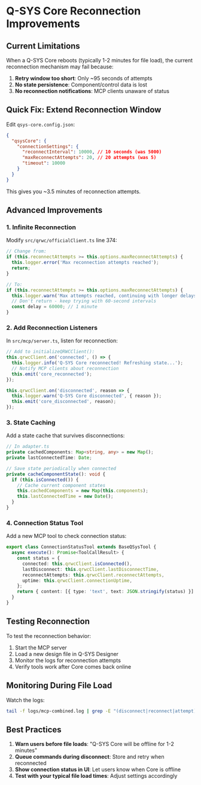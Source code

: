 # Q-SYS Core Reconnection Improvements

## Current Limitations

When a Q-SYS Core reboots (typically 1-2 minutes for file load), the current reconnection mechanism
may fail because:

1. **Retry window too short**: Only ~95 seconds of attempts
2. **No state persistence**: Component/control data is lost
3. **No reconnection notifications**: MCP clients unaware of status

## Quick Fix: Extend Reconnection Window

Edit `qsys-core.config.json`:

```json
{
  "qsysCore": {
    "connectionSettings": {
      "reconnectInterval": 10000, // 10 seconds (was 5000)
      "maxReconnectAttempts": 20, // 20 attempts (was 5)
      "timeout": 10000
    }
  }
}
```

This gives you ~3.5 minutes of reconnection attempts.

## Advanced Improvements

### 1. Infinite Reconnection

Modify `src/qrwc/officialClient.ts` line 374:

```typescript
// Change from:
if (this.reconnectAttempts >= this.options.maxReconnectAttempts) {
  this.logger.error('Max reconnection attempts reached');
  return;
}

// To:
if (this.reconnectAttempts >= this.options.maxReconnectAttempts) {
  this.logger.warn('Max attempts reached, continuing with longer delays');
  // Don't return - keep trying with 60-second intervals
  const delay = 60000; // 1 minute
}
```

### 2. Add Reconnection Listeners

In `src/mcp/server.ts`, listen for reconnection:

```typescript
// Add to initializeQRWCClient():
this.qrwcClient.on('connected', () => {
  this.logger.info('Q-SYS Core reconnected! Refreshing state...');
  // Notify MCP clients about reconnection
  this.emit('core_reconnected');
});

this.qrwcClient.on('disconnected', reason => {
  this.logger.warn('Q-SYS Core disconnected', { reason });
  this.emit('core_disconnected', reason);
});
```

### 3. State Caching

Add a state cache that survives disconnections:

```typescript
// In adapter.ts
private cachedComponents: Map<string, any> = new Map();
private lastConnectedTime: Date;

// Save state periodically when connected
private cacheComponentState(): void {
  if (this.isConnected()) {
    // Cache current component states
    this.cachedComponents = new Map(this.components);
    this.lastConnectedTime = new Date();
  }
}
```

### 4. Connection Status Tool

Add a new MCP tool to check connection status:

```typescript
export class ConnectionStatusTool extends BaseQSysTool {
  async execute(): Promise<ToolCallResult> {
    const status = {
      connected: this.qrwcClient.isConnected(),
      lastDisconnect: this.qrwcClient.lastDisconnectTime,
      reconnectAttempts: this.qrwcClient.reconnectAttempts,
      uptime: this.qrwcClient.connectionUptime,
    };
    return { content: [{ type: 'text', text: JSON.stringify(status) }] };
  }
}
```

## Testing Reconnection

To test the reconnection behavior:

1. Start the MCP server
2. Load a new design file in Q-SYS Designer
3. Monitor the logs for reconnection attempts
4. Verify tools work after Core comes back online

## Monitoring During File Load

Watch the logs:

```bash
tail -f logs/mcp-combined.log | grep -E "(disconnect|reconnect|attempt)"
```

## Best Practices

1. **Warn users before file loads**: "Q-SYS Core will be offline for 1-2 minutes"
2. **Queue commands during disconnect**: Store and retry when reconnected
3. **Show connection status in UI**: Let users know when Core is offline
4. **Test with your typical file load times**: Adjust settings accordingly
